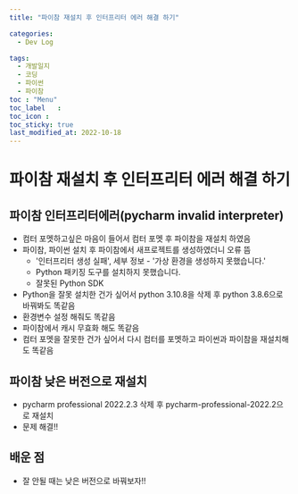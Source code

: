 ```yaml
---
title: "파이참 재설치 후 인터프리터 에러 해결 하기"

categories:
  - Dev Log

tags:
  - 개발일지
  - 코딩
  - 파이썬
  - 파이참
toc	: "Menu"
toc_label	:
toc_icon :
toc_sticky: true
last_modified_at: 2022-10-18
---
```



# 파이참 재설치 후 인터프리터 에러 해결 하기

## 파이참 인터프리터에러(pycharm invalid interpreter)
- 컴터 포멧하고싶은 마음이 들어서 컴터 포멧 후 파이참을 재설치 하였음
- 파이참, 파이썬 설치 후 파이참에서 새프로젝트를 생성하였더니 오류 뜸
  - '인터프리터 생성 실패', 세부 정보 - '가상 환경을 생성하지 못했습니다.'
  - Python 패키징 도구를 설치하지 못했습니다.
  - 잘못된 Python SDK
- Python을 잘못 설치한 건가 싶어서 python 3.10.8을 삭제 후 python 3.8.6으로 바꿔봐도 똑같음
- 환경변수 설정 해줘도 똑같음
- 파이참에서 캐시 무효화 해도 똑같음
- 컴터 포멧을 잘못한 건가 싶어서 다시 컴터를 포멧하고 파이썬과 파이참을 재설치해도 똑같음

## 파이참 낮은 버전으로 재설치
- pycharm professional 2022.2.3 삭제 후 pycharm-professional-2022.2으로 재설치
- 문제 해결!!

## 배운 점
- 잘 안될 때는 낮은 버전으로 바꿔보자!!